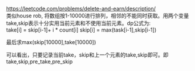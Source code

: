 https://leetcode.com/problems/delete-and-earn/description/  
类似house rob, 将数组按1-10000进行排列，相邻的不能同时获取。用两个变量take,skip表示十分实用当前元素和不使用当前元素。dp公式为:  
take[i] = skip[i-1]+ i * count[i]
skip[i] = max(task[i-1],skip[i-1])

最后求max(skip[10000],take[10000])

可以看出，只要记录当前take，skip和上一个元素的take,skip即可。即take,skip,pre_take,pre_skip